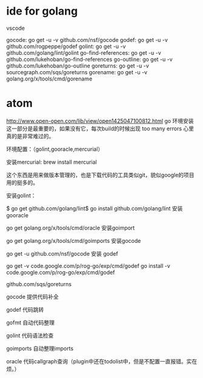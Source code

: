 # ide for golang 


vscode 

gocode: 			go get -u -v github.com/nsf/gocode
godef: 				go get -u -v github.com/rogpeppe/godef
golint: 			go get -u -v github.com/golang/lint/golint
go-find-references: go get -u -v github.com/lukehoban/go-find-references
go-outline: 		go get -u -v github.com/lukehoban/go-outline
goreturns: 			go get -u -v sourcegraph.com/sqs/goreturns
gorename: 			go get -u -v golang.org/x/tools/cmd/gorename




# atom 
http://www.open-open.com/lib/view/open1425047100812.html
go 环境安装
这一部分是最重要的，如果没有它，每次build的时候出现 too many errors 心里真的是非常难过的。

环境配置：（golint,gooracle,mercurial）

安装mercurial: brew install mercurial

这个东西是用来做版本管理的，也是下载代码的工具类似git，貌似google的项目用的挺多的。

安装golint：


$ go get github.com/golang/lint$
go install github.com/golang/lint
安装gooracle


go get golang.org/x/tools/cmd/oracle
安装goimport


go get golang.org/x/tools/cmd/goimports
安装gocode


go get -u github.com/nsf/gocode
安装 godef


go get -v code.google.com/p/rog-go/exp/cmd/godef
go install -v code.google.com/p/rog-go/exp/cmd/godef

github.com/sqs/goreturns

gocode 提供代码补全

godef 代码跳转

gofmt 自动代码整理

golint 代码语法检查

goimports 自动整理imports

oracle 代码callgraph查询（plugin中还在todolist中，但是不配置一直报错。实在烦。）
